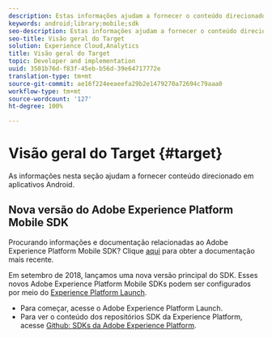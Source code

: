 ```yaml
---
description: Estas informações ajudam a fornecer o conteúdo direcionado nos aplicativos do Android.
keywords: android;library;mobile;sdk
seo-description: Estas informações ajudam a fornecer o conteúdo direcionado nos aplicativos do Android.
seo-title: Visão geral do Target
solution: Experience Cloud,Analytics
title: Visão geral do Target
topic: Developer and implementation
uuid: 3501b76d-f83f-45eb-b56d-39e64717772e
translation-type: tm+mt
source-git-commit: ae16f224eeaeefa29b2e1479270a72694c79aaa0
workflow-type: tm+mt
source-wordcount: '127'
ht-degree: 100%

---
```



# Visão geral do Target {#target}

As informações nesta seção ajudam a fornecer conteúdo direcionado em aplicativos Android.

## Nova versão do Adobe Experience Platform Mobile SDK

Procurando informações e documentação relacionadas ao Adobe Experience Platform Mobile SDK? Clique [aqui](https://aep-sdks.gitbook.io/docs/) para obter a documentação mais recente.

Em setembro de 2018, lançamos uma nova versão principal do SDK. Esses novos Adobe Experience Platform Mobile SDKs podem ser configurados por meio do [Experience Platform Launch](https://www.adobe.com/br/experience-platform/launch.html).

* Para começar, acesse o Adobe Experience Platform Launch.
* Para ver o conteúdo dos repositórios SDK da Experience Platform, acesse [Github: SDKs da Adobe Experience Platform](https://github.com/Adobe-Marketing-Cloud/acp-sdks).
